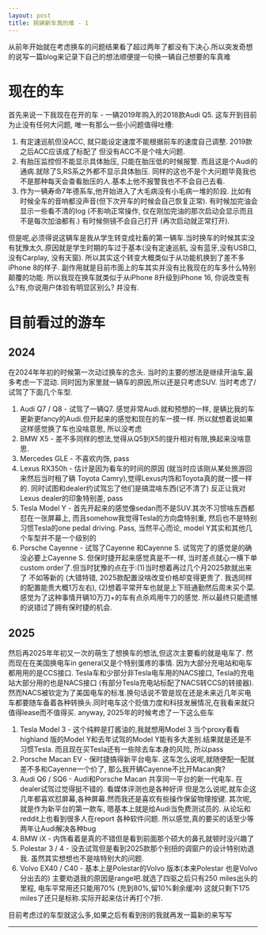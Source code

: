 ```yaml
---
layout: post
title: 挑辆新车真的难 - 1
---
```

从前年开始就在考虑换车的问题结果看了超过两年了都没有下决心.所以突发奇想的说写一篇blog来记录下自己的想法顺便提一句换一辆自己想要的车真难

# 现在的车
首先来说一下我现在在开的车 - 一辆2019年购入的2018款Audi Q5. 这车开到目前为止没有任何大问题, 唯一有那么一些小问题值得吐槽:
1. 有定速巡航但没ACC, 就只能设定速度不能根据前车的速度自己调整. 2019款之后ACC应该成了标配了 但没有ACC不是个啥大问题.
2. 有胎压监控但不能显示具体胎压, 只能在胎压低的时候报警. 而且这是个Audi的通病.就除了S,RS系之外都不显示具体胎压. 同样的这也不是个大问题毕竟我也不是那种每天会查看胎压的人.基本上他不报警我也不不会自己去看. 
3. 作为一辆寿命7年德系车,他开始进入了大毛病没有小毛病一堆的阶段. 比如有时候全车的音响都没声音(但下次开车的时候会自己恢复正常). 有时候加完油会显示一些看不清的log (不影响正常操作, 仅在刚加完油的那次启动会显示而且不是每次加油都有.) 有时候侧镜不会自己打开 (再次启动就正常打开).

但是呢,必须得说这辆车是我从学生转变成社畜的第一辆车.当时换车的时候其实没有犹豫太久.原因就是学生时期的车过于基本(没有定速巡航, 没有蓝牙,没有USB口, 没有Carplay, 没有天窗). 所以其实这个转变大概类似于从功能机换到了差不多iPhone 8的样子. 副作用就是目前市面上的车其实并没有比我现在的车多什么特别颠覆的功能. 所以我现在换车就类似于从iPhone 8升级到iPhone 16, 你说改变有么?有,你说用户体验有明显区别么? 并没有. 

# 目前看过的游车

## 2024
在2024年年初的时候第一次动过换车的念头. 当时的主要的想法是继续开油车,最多考虑一下混动. 同时因为家里就一辆车的原因,所以还是只考虑SUV. 当时考虑了/试驾了下面几个车型.
1. Audi Q7 / Q8 - 试驾了一辆Q7. 感觉非常Audi.就和预想的一样, 是辆比我的车更新更fancy的Audi.但开起来的感觉和现在的车一摸一样. 所以就想着说如果这样感觉换了车也没啥意思, 所以没考虑
2. BMW X5 - 差不多同样的想法,觉得从Q5到X5的提升相对有限,换起来没啥意思.
3. Mercedes GLE - 不喜欢内饰, pass
4. Lexus RX350h - 估计是因为看车的时间的原因 (就当时应该刚从某处旅游回来然后当时租了辆 Toyota Camry),觉得Lexus内饰和Toyota真的就一摸一样的. 同时试图和dealer约试驾忘了他们是搞混啥东西(记不清了) 反正让我对Lexus dealer的印象特别差, pass
5. Tesla Model Y - 首先开起来的感觉像sedan而不是SUV.其次不习惯啥东西都怼在一张屏幕上, 而且somehow我觉得Tesla的方向盘特别重, 然后也不是特别习惯Tesla的one pedal driving. Pass, 当然平心而论, model Y其实和其他几个车型并不是一个级别的
6. Porsche Cayenne - 试驾了Cayenne 和Cayenne S. 试驾完了的感觉是的确没必要上Cayenne S. 但保时捷开起来感觉真是不一样, 当时差点就心一横下单custom order了.但当时犹豫的点在于:(1)当时想着再过几个月2025款就出来了 不如等新的 (大错特错, 2025款配置没啥改变价格却变得更贵了. 我选同样的配置能贵大概1万左右), (2)想着平常开车也就是上下班通勤然后周末买个菜.感觉为了这种事情开辆10万刀+的车有点杀鸡用牛刀的感觉. 所以最终只能遗憾的说错过了拥有保时捷的机会.

## 2025
然后再2025年年初又一次的萌生了想换车的想法,但这次主要看的就是电车了. 然而现在在美国换电车in general又是个特别蛋疼的事情. 因为大部分充电站和电车都用用的是CCS接口. Tesla车和少部分非Tesla电车用的NACS接口, Tesla的充电站大部分用的也是NACS接口 (有部分Tesla充电站标配了NACS转CCS的转接器). 然而NACS被钦定为了美国电车的标准.换句话说不管是现在还是未来近几年买电车都要随车备着各种转换头.同时电车这个贬值力度和科技发展情况,在我看来就只值得lease而不值得买. anyway, 2025年的时候考虑了一下这么些车
1. Tesla Model 3 - 这个纯粹是打酱油的,我就想用Model 3 当个proxy看看highland 版的Model Y和去年试驾的Model Y能有多大差别.结果就是还是不习惯Tesla. 而且现在买Tesla还有一些除去车本身的风险, 所以pass
2. Porsche Macan EV - 保时捷搞得新平台电车. 这车怎么说呢,就随便配一配就差不多和Cayenne一个价了, 那么我开辆Cayenne不比开Macan爽? 
3. Audi Q6 / SQ6 - Audi和Porsche Macan 共享同一平台的新一代电车. 在dealer试驾过觉得挺不错的. 看媒体评测也是各种好评 但是怎么说呢,就车企这几年都喜欢怼屏幕,各种屏幕.然而我还是喜欢有些操作保留物理按键. 其次呢,就是作为新平台的第一款车, 嗯基本上就是给Audi当免费测试员的. 从论坛和reddit上也看到很多人在report 各种软件问题. 所以感觉,真的要买的话至少等两年让Audi解决各种bug
4. BMW iX - 内饰看着是真的不错但是看到前面那个硕大的鼻孔就顿时没兴趣了
5. Polestar 3 / 4  - 没去试驾但是看到2025款那个别扭的调窗户的设计特别劝退我. 虽然其实想想也不是啥特别大的问题. 
6. Volvo EX40 / C40 - 基本上是Polestar的Volvo 版本(本来Polestar 也是Volvo分出去的) 主要劝退我的原因是range吧.就选了四驱之后只有250 miles出头的里程, 电车平常用还只能用70% (充到80%,留10%剩余缓冲) 这就只剩下175 miles了还只是标称.实际开起来估计再打个7折.

目前考虑过的车型就这么多,如果之后有看到别的我就再发一篇新的来写写


---
